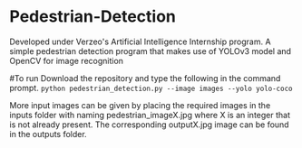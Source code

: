 # Pedestrian-Detection
Developed under Verzeo's Artificial Intelligence Internship program. A simple pedestrian detection program that makes use of YOLOv3 model and OpenCV for image recognition

#To run
Download the repository and type the following in the command prompt.
`python pedestrian_detection.py --image images --yolo yolo-coco`

More input images can be given by placing the required images in the inputs folder with naming pedestrian_imageX.jpg where X is an integer that is not already present. The corresponding outputX.jpg image can be found in the outputs folder.
